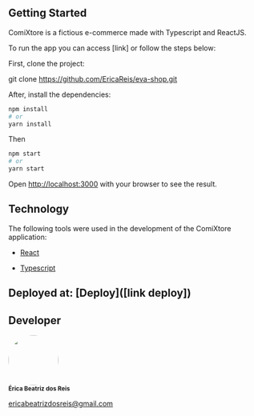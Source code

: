 ## Getting Started

ComiXtore is a fictious e-commerce made with Typescript and ReactJS.

To run the app you can access [link] or follow the steps below:

First, clone the project:

git clone https://github.com/EricaReis/eva-shop.git

After, install the dependencies:

```bash
npm install
# or
yarn install
```

Then

```bash
npm start
# or
yarn start
```

Open [http://localhost:3000](http://localhost:3000) with your browser to see the result.

## Technology

The following tools were used in the development of the ComiXtore application:

- [React](https://pt-br.reactjs.org/)

- [Typescript](https://www.typescriptlang.org)

## Deployed at: [Deploy]([link deploy])

## Developer

 <img style="border-radius: 50%;" src="https://avatars.githubusercontent.com/u/43284359?s=460&u=d0283f2331fb2e66792ff944985f576defbcfb77&v=4" width="100px;" alt=""/>
 <br />
 <sub><b>Érica Beatriz dos Reis</b></sub>

ericabeatrizdosreis@gmail.com